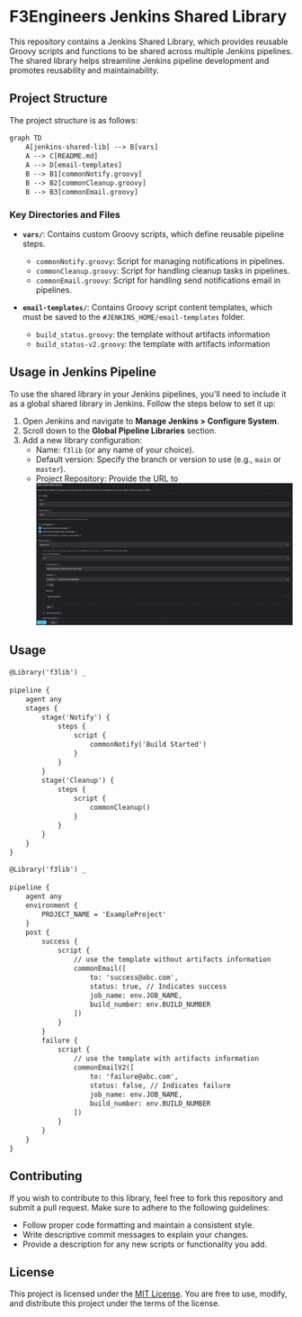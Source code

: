 # F3Engineers Jenkins Shared Library

This repository contains a Jenkins Shared Library, which provides reusable Groovy scripts and functions to be shared across multiple Jenkins pipelines. The shared library helps streamline Jenkins pipeline development and promotes reusability and maintainability.

## Project Structure

The project structure is as follows:

```mermaid
graph TD
    A[jenkins-shared-lib] --> B[vars]
    A --> C[README.md]
    A --> D[email-templates]
    B --> B1[commonNotify.groovy]
    B --> B2[commonCleanup.groovy]
    B --> B3[commonEmail.groovy]
```
### Key Directories and Files

- **`vars/`**:
  Contains custom Groovy scripts, which define reusable pipeline steps.

    - `commonNotify.groovy`: Script for managing notifications in pipelines.
    - `commonCleanup.groovy`: Script for handling cleanup tasks in pipelines.
    - `commonEmail.groovy`: Script for handling send notifications email in pipelines.

- **`email-templates/`**:
  Contains Groovy script content templates, which must be saved to the `#JENKINS_HOME/email-templates` folder.
    - `build_status.groovy`: the template without artifacts information
    - `build_status-v2.groovy`: the template with artifacts information
## Usage in Jenkins Pipeline

To use the shared library in your Jenkins pipelines, you'll need to include it as a global shared library in Jenkins. Follow the steps below to set it up:

1. Open Jenkins and navigate to **Manage Jenkins > Configure System**.
2. Scroll down to the **Global Pipeline Libraries** section.
3. Add a new library configuration:
    - Name: `f3lib` (or any name of your choice).
    - Default version: Specify the branch or version to use (e.g., `main` or `master`).
    - Project Repository: Provide the URL to
![img.png](shared_library_settings.png)

## Usage

```grooy
@Library('f3lib') _

pipeline {
    agent any 
    stages { 
        stage('Notify') {
            steps { 
                script { 
                    commonNotify('Build Started')
                }
            }
        }
        stage('Cleanup') {
            steps {
                script { 
                    commonCleanup()
                }
            }
        }
    }
}
```

```grooy
@Library('f3lib') _

pipeline {
    agent any
    environment {
        PROJECT_NAME = 'ExampleProject'
    }
    post {
        success {
            script {
                // use the template without artifacts information
                commonEmail([
                    to: 'success@abc.com',
                    status: true, // Indicates success
                    job_name: env.JOB_NAME,
                    build_number: env.BUILD_NUMBER
                ])
            }
        }
        failure {
            script {
                // use the template with artifacts information
                commonEmailV2([
                    to: 'failure@abc.com',
                    status: false, // Indicates failure
                    job_name: env.JOB_NAME,
                    build_number: env.BUILD_NUMBER
                ])
            }
        }
    }
}
```

## Contributing

If you wish to contribute to this library, feel free to fork this repository and submit a pull request. Make sure to adhere to the following guidelines:

- Follow proper code formatting and maintain a consistent style.
- Write descriptive commit messages to explain your changes.
- Provide a description for any new scripts or functionality you add.

## License

This project is licensed under the [MIT License](https://opensource.org/licenses/MIT). You are free to use, modify, and distribute this project under the terms of the license.
